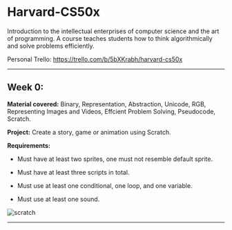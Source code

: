 # Harvard-CS50x
Introduction to the intellectual enterprises of computer science and the art of programming.  A course teaches students how to think algorithmically and solve problems efficiently.

Personal Trello: https://trello.com/b/5bXKrabh/harvard-cs50x

--------------------------------------------------------------------------------------------

## Week 0:

 <b>Material covered:</b> Binary, Representation, Abstraction, Unicode, RGB, Representing Images and Videos, Effcient Problem Solving, Pseudocode, Scratch.

 <b>Project:</b> Create a story, game or animation using Scratch.

<b>Requirements:</b> 

- Must have at least two sprites, one must not resemble default sprite. 

- Must have at least three scripts in total.

- Must use at least one conditional, one loop, and one variable.

- Must use at least one sound.

![scratch](https://media.giphy.com/media/kE8QHzWLu1mI8/giphy.gif)

--------------------------------------------------------------------------------------------